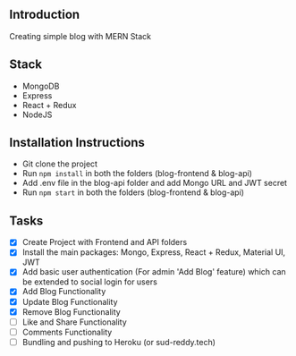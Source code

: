 ## Introduction
Creating simple blog with MERN Stack

## Stack
- MongoDB
- Express
- React + Redux
- NodeJS

## Installation Instructions
- Git clone the project
- Run `npm install` in both the folders (blog-frontend & blog-api)
- Add .env file in the blog-api folder and add Mongo URL and JWT secret
- Run `npm start` in both the folders (blog-frontend & blog-api)

## Tasks
- [x] Create Project with Frontend and API folders
- [x] Install the main packages: Mongo, Express, React + Redux, Material UI, JWT
- [x] Add basic user authentication (For admin 'Add Blog' feature) which can be extended to social login for users
- [x] Add Blog Functionality
- [x] Update Blog Functionality
- [x] Remove Blog Functionality
- [ ] Like and Share Functionality
- [ ] Comments Functionality
- [ ] Bundling and pushing to Heroku (or sud-reddy.tech)
